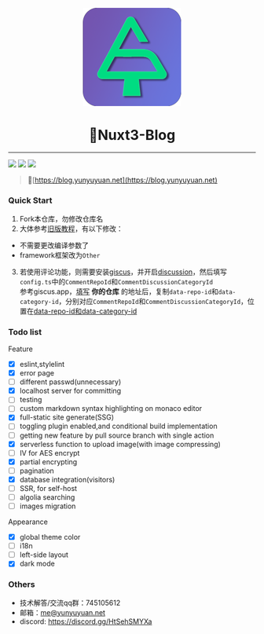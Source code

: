 <p align="center">
<img width="200px" src="public/favicon.png" />
</p>
<h1 align="center">💎Nuxt3-Blog</h1>

---

![](https://img.shields.io/github/license/yunyuyuan/nuxt3-blog) ![](https://img.shields.io/badge/vue-v3-%234FC08D?logo=vue.js) ![](https://img.shields.io/badge/nuxt-v3-%2300DC82?logo=nuxt.js)

> 🚀[https://blog.yunyuyuan.net](https://blog.yunyuyuan.net)

### Quick Start
1. Fork本仓库，勿修改仓库名
2. 大体参考[旧版教程](https://blog.yunyuyuan.net/articles/6562)，有以下修改：
  * 不需要更改编译参数了
  * framework框架改为`Other`
3. 若使用评论功能，则需要安装[giscus](https://github.com/apps/giscus)，并开启[discussion](https://docs.github.com/en/repositories/managing-your-repositorys-settings-and-features/enabling-features-for-your-repository/enabling-or-disabling-github-discussions-for-a-repository)，然后填写`config.ts`中的`CommentRepoId`和`CommentDiscussionCategoryId`  
  参考giscus.app，[填写](https://giscus.app/zh-CN#:~:text=%E4%BB%93%E5%BA%93%EF%BC%9A,%E8%BF%9E%E6%8E%A5%E5%88%B0%E6%AD%A4%E4%BB%93%E5%BA%93%E3%80%82) **你的仓库** 的地址后，复制`data-repo-id`和`data-category-id`，分别对应`CommentRepoId`和`CommentDiscussionCategoryId`，位置在[data-repo-id和data-category-id](https://giscus.app/zh-CN#:~:text=%E5%9C%A8%E4%BD%A0%E6%83%B3%E8%AE%A9%E8%AF%84%E8%AE%BA%E5%87%BA%E7%8E%B0%E7%9A%84%E4%BD%8D%E7%BD%AE%E6%B7%BB%E5%8A%A0%E4%BB%A5%E4%B8%8B%20%3Cscript%3E%20%E6%A0%87%E7%AD%BE%E3%80%82%E4%BD%86%E5%A6%82%E6%9E%9C%E5%B7%B2%E7%BB%8F%E5%AD%98%E5%9C%A8%E5%B8%A6%E6%9C%89%20giscus%20%E7%B1%BB%E7%9A%84%E5%85%83%E7%B4%A0%EF%BC%8C%E5%88%99%E8%AF%84%E8%AE%BA%E4%BC%9A%E8%A2%AB%E6%94%BE%E5%9C%A8%E9%82%A3%E9%87%8C%E3%80%82)

### Todo list
Feature
- [x] eslint,stylelint
- [x] error page
- [ ] different passwd(unnecessary)
- [x] localhost server for committing
- [ ] testing
- [ ] custom markdown syntax highlighting on monaco editor 
- [x] full-static site generate(SSG)
- [ ] toggling plugin enabled,and conditional build implementation
- [ ] getting new feature by pull source branch with single action 
- [x] serverless function to upload image(with image compressing)
- [ ] IV for AES encrypt
- [x] partial encrypting
- [ ] pagination
- [x] database integration(visitors)
- [ ] SSR, for self-host
- [ ] algolia searching
- [ ] images migration

Appearance
- [x] global theme color
- [ ] i18n
- [ ] left-side layout
- [x] dark mode

### Others
* 技术解答/交流qq群：745105612
* 邮箱：me@yunyuyuan.net
* discord: https://discord.gg/HtSehSMYXa
